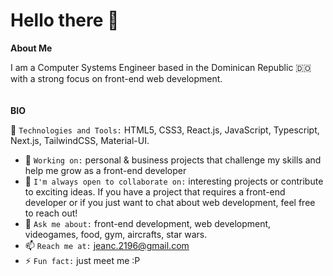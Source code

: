 # Hello there 👋

**About Me**

I am a Computer Systems Engineer based in the Dominican Republic 🇩🇴 with a strong focus on front-end web development.
<br/>
<br/>
<br/>
**BIO**
<br/>

🚀 `Technologies and Tools:` HTML5, CSS3, React.js, JavaScript, Typescript, Next.js, TailwindCSS, Material-UI.
- 🔭 `Working on:` personal & business projects that challenge my skills and help me grow as a front-end developer 
- 👯 `I'm always open to collaborate on:` interesting projects or contribute to exciting ideas. If you have a project that requires a front-end developer or if you just want to chat about web development, feel free to reach out!
- 💬 `Ask me about:` front-end development, web development, videogames, food, gym, aircrafts, star wars.
- 📫 `Reach me at:` [jeanc.2196@gmail.com](mailto:jeanc.2196@gmail.com)
- ⚡ `Fun fact:` just meet me :P
